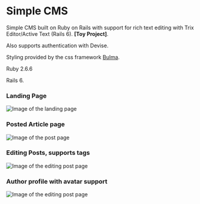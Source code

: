 # Simple CMS

Simple CMS built on Ruby on Rails with support for rich text editing with Trix Editor/Active Text (Rails 6). **[Toy Project]**.

Also supports authentication with Devise.

Styling provided by the css framework [Bulma](https://bulma.io/).

Ruby 2.6.6

Rails 6.

### Landing Page
![Image of the landing page](https://raw.githubusercontent.com/pmop/my-cms-blog-toy-app/blob/.screenshots/a.png)

### Posted Article page
![Image of the post page](https://raw.githubusercontent.com/pmop/my-cms-blog-toy-app/blob/.screenshots/b.png)

### Editing Posts, supports tags
![Image of the editing post page](https://raw.githubusercontent.com/pmop/my-cms-blog-toy-app/blob/.screenshots/c.png)

### Author profile with avatar support
![Image of the editing post page](https://raw.githubusercontent.com/pmop/my-cms-blog-toy-app/blob/.screenshots/d.png)
